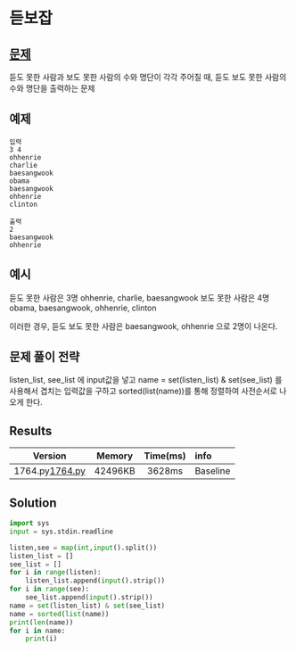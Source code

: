 # 듣보잡

## [문제](https://www.acmicpc.net/problem/1764) 

듣도 못한 사람과 보도 못한 사람의 수와 명단이 각각 주어질 때, 듣도 보도 못한 사람의 수와 명단을 출력하는 문제

## 예제

```
입력
3 4
ohhenrie
charlie
baesangwook
obama
baesangwook
ohhenrie
clinton

출력
2
baesangwook
ohhenrie

```

## 예시

듣도 못한 사람은 3명 ohhenrie, charlie, baesangwook
보도 못한 사람은 4명 obama, baesangwook, ohhenrie, clinton

이러한 경우, 듣도 보도 못한 사람은 baesangwook, ohhenrie 으로 2명이 나온다. 

## 문제 풀이 전략

listen_list, see_list 에 input값을 넣고 name = set(listen_list) & set(see_list) 를 사용해서 겹치는 입력값을 구하고 sorted(list(name))를 통해 정렬하여 사전순서로 나오게 한다.


## Results
|Version|Memory|Time(ms)|info|
|:-:|:-:|:-:|:--|
|1764.py[1764.py]()|42496KB|3628ms|Baseline|


## Solution

```python
import sys
input = sys.stdin.readline

listen,see = map(int,input().split())
listen_list = []
see_list = []
for i in range(listen):
    listen_list.append(input().strip())
for i in range(see):
    see_list.append(input().strip())
name = set(listen_list) & set(see_list)
name = sorted(list(name))
print(len(name))
for i in name:
    print(i)
```


